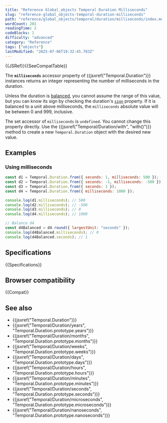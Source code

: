 ```yaml
---
title: "Reference Global_objects Temporal Duration Milliseconds"
slug: "reference-global_objects-temporal-duration-milliseconds"
path: "reference/global_objects/temporal/duration/milliseconds/index.md"
wordCount: 201
readingTime: 2
codeBlocks: 1
difficulty: "advanced"
category: "Reference"
tags: ["objects"]
lastModified: "2025-07-06T19:32:45.783Z"
---
```



{{JSRef}}{{SeeCompatTable}}

The **`milliseconds`** accessor property of {{jsxref("Temporal.Duration")}} instances returns an integer representing the number of milliseconds in the duration.

Unless the duration is [balanced](/en-US/docs/Web/JavaScript/Reference/Global_Objects/Temporal/Duration#duration_balancing), you cannot assume the range of this value, but you can know its sign by checking the duration's [`sign`](/en-US/docs/Web/JavaScript/Reference/Global_Objects/Temporal/Duration/sign) property. If it is balanced to a unit above milliseconds, the `milliseconds` absolute value will be between 0 and 999, inclusive.

The set accessor of `milliseconds` is `undefined`. You cannot change this property directly. Use the {{jsxref("Temporal/Duration/with", "with()")}} method to create a new `Temporal.Duration` object with the desired new value.

## Examples

### Using milliseconds

```js
const d1 = Temporal.Duration.from({ seconds: 1, milliseconds: 500 });
const d2 = Temporal.Duration.from({ seconds: -1, milliseconds: -500 });
const d3 = Temporal.Duration.from({ seconds: 1 });
const d4 = Temporal.Duration.from({ milliseconds: 1000 });

console.log(d1.milliseconds); // 500
console.log(d2.milliseconds); // -500
console.log(d3.milliseconds); // 0
console.log(d4.milliseconds); // 1000

// Balance d4
const d4Balanced = d4.round({ largestUnit: "seconds" });
console.log(d4Balanced.milliseconds); // 0
console.log(d4Balanced.seconds); // 1
```

## Specifications

{{Specifications}}

## Browser compatibility

{{Compat}}

## See also

- {{jsxref("Temporal.Duration")}}
- {{jsxref("Temporal/Duration/years", "Temporal.Duration.prototype.years")}}
- {{jsxref("Temporal/Duration/months", "Temporal.Duration.prototype.months")}}
- {{jsxref("Temporal/Duration/weeks", "Temporal.Duration.prototype.weeks")}}
- {{jsxref("Temporal/Duration/days", "Temporal.Duration.prototype.days")}}
- {{jsxref("Temporal/Duration/hours", "Temporal.Duration.prototype.hours")}}
- {{jsxref("Temporal/Duration/minutes", "Temporal.Duration.prototype.minutes")}}
- {{jsxref("Temporal/Duration/seconds", "Temporal.Duration.prototype.seconds")}}
- {{jsxref("Temporal/Duration/microseconds", "Temporal.Duration.prototype.microseconds")}}
- {{jsxref("Temporal/Duration/nanoseconds", "Temporal.Duration.prototype.nanoseconds")}}
